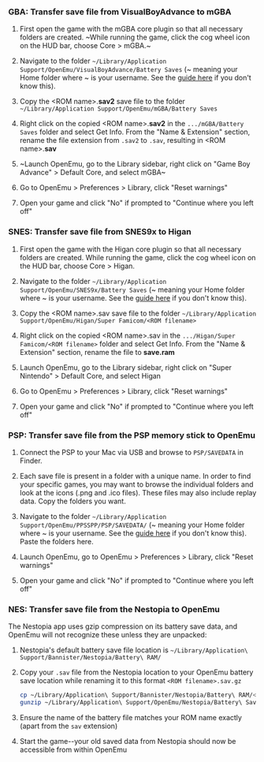 ### GBA: Transfer save file from VisualBoyAdvance to mGBA

1. First open the game with the mGBA core plugin so that all necessary folders are created. ~While running the game, click the cog wheel icon on the HUD bar, choose Core > mGBA.~

2. Navigate to the folder `~/Library/Application Support/OpenEmu/VisualBoyAdvance/Battery Saves` (~ meaning your Home folder where ~ is your username. See the [guide here](http://osxdaily.com/2016/12/12/show-user-library-folder-macos-sierra/) if you don't know this).

3. Copy the \<ROM name>.**sav2** save file to the folder `~/Library/Application Support/OpenEmu/mGBA/Battery Saves`

4. Right click on the copied \<ROM name>.**sav2** in the `.../mGBA/Battery Saves` folder and select Get Info. From the "Name & Extension" section, rename the file extension from `.sav2` to `.sav`, resulting in \<ROM name>.**sav**

5. ~Launch OpenEmu, go to the Library sidebar, right click on "Game Boy Advance" > Default Core, and select mGBA~

6. Go to OpenEmu > Preferences > Library, click "Reset warnings"

7. Open your game and click "No" if prompted to "Continue where you left off"

### SNES: Transfer save file from SNES9x to Higan
1. First open the game with the Higan core plugin so that all necessary folders are created. While running the game, click the cog wheel icon on the HUD bar, choose Core > Higan.

2. Navigate to the folder `~/Library/Application Support/OpenEmu/SNES9x/Battery Saves` (~ meaning your Home folder where ~ is your username. See the [guide here](http://osxdaily.com/2016/12/12/show-user-library-folder-macos-sierra/) if you don't know this).

3. Copy the \<ROM name>.sav save file to the folder `~/Library/Application Support/OpenEmu/Higan/Super Famicom/<ROM filename>`

4. Right click on the copied \<ROM name>.sav in the `.../Higan/Super Famicom/<ROM filename>` folder and select Get Info. From the "Name & Extension" section, rename the file to **save.ram**

5. Launch OpenEmu, go to the Library sidebar, right click on "Super Nintendo" > Default Core, and select Higan

6. Go to OpenEmu > Preferences > Library, click "Reset warnings"

7. Open your game and click "No" if prompted to "Continue where you left off"

### PSP: Transfer save file from the PSP memory stick to OpenEmu

1. Connect the PSP to your Mac via USB and browse to `PSP/SAVEDATA` in Finder.

2. Each save file is present in a folder with a unique name. In order to find your specific games, you may want to browse the individual folders and look at the icons (.png and .ico files). These files may also include replay data. Copy the folders you want.

3. Navigate to the folder `~/Library/Application Support/OpenEmu/PPSSPP/PSP/SAVEDATA/` (~ meaning your Home folder where ~ is your username. See the [guide here](http://osxdaily.com/2016/12/12/show-user-library-folder-macos-sierra/) if you don't know this). Paste the folders here.

4. Launch OpenEmu, go to OpenEmu > Preferences > Library, click "Reset warnings"

5. Open your game and click "No" if prompted to "Continue where you left off"

### NES: Transfer save file from the Nestopia to OpenEmu

The Nestopia app uses gzip compression on its battery save data, and OpenEmu will not recognize these unless they are unpacked:

1. Nestopia's default battery save file location is `~/Library/Application\ Support/Bannister/Nestopia/Battery\ RAM/`

1. Copy your `.sav` file from the Nestopia location to your OpenEmu battery save location while renaming it to this format `<ROM filename>.sav.gz`

    ```bash
    cp ~/Library/Application\ Support/Bannister/Nestopia/Battery\ RAM/<ROM filename>.nes.sav ~/Library/Application\ Support/OpenEmu/Nestopia/Battery\ Saves/<ROM filename>.sav.gz
    gunzip ~/Library/Application\ Support/OpenEmu/Nestopia/Battery\ Saves/<ROM filename>.sav.gz
    ```

1. Ensure the name of the battery file matches your ROM name exactly (apart from the `sav` extension)

1. Start the game--your old saved data from Nestopia should now be accessible from within OpenEmu

